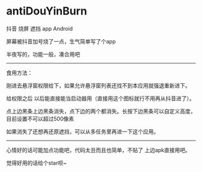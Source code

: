 # antiDouYinBurn

抖音 烧屏 遮挡 app Android

屏幕被抖音加号烧了一点，生气简单写了个app

半夜写的，功能一般，凑合用吧

---------------

食用方法：

刚进去悬浮窗权限给下，如果允许悬浮窗列表还找不到本应用就强退重新进下。

给权限之后 以后能直接能当启动器用（直接用这个图标就行不用再从抖音进了）。

点上边黑条上边黑条消失，点下边的两个都消失。长按下边黑条可以自定义高度，目前设置不可以超过500像素

如果消失了还想再还原遮挡，可以从多任务里再进一下这个应用。


---------------

心情好的话可能加点功能吧，代码太丑而且也简单，不贴了 上边apk直接用吧。

觉得好用的话给个star呗~
